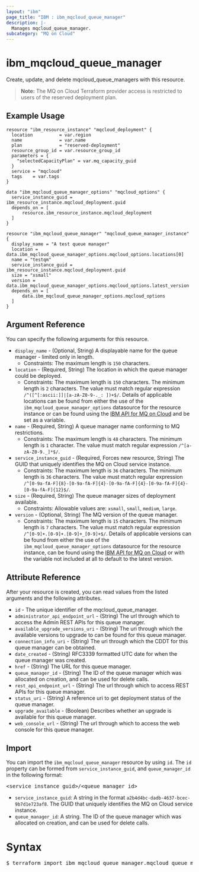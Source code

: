 ```yaml
---
layout: "ibm"
page_title: "IBM : ibm_mqcloud_queue_manager"
description: |-
  Manages mqcloud_queue_manager.
subcategory: "MQ on Cloud"
---
```



# ibm_mqcloud_queue_manager

Create, update, and delete mqcloud_queue_managers with this resource. 

> **Note:** The MQ on Cloud Terraform provider access is restricted to users of the reserved deployment plan.

## Example Usage

```hcl
resource "ibm_resource_instance" "mqcloud_deployment" {
  location          = var.region
  name              = var.name
  plan              = "reserved-deployment"
  resource_group_id = var.resource_group_id
  parameters = {
    "selectedCapacityPlan" = var.mq_capacity_guid
  }
  service = "mqcloud"
  tags    = var.tags
}

data "ibm_mqcloud_queue_manager_options" "mqcloud_options" {
  service_instance_guid = ibm_resource_instance.mqcloud_deployment.guid
  depends_on = [
      resource.ibm_resource_instance.mqcloud_deployment
  ]
}

resource "ibm_mqcloud_queue_manager" "mqcloud_queue_manager_instance" {
  display_name = "A test queue manager"
  location = data.ibm_mqcloud_queue_manager_options.mqcloud_options.locations[0]
  name = "testqm"
  service_instance_guid = ibm_resource_instance.mqcloud_deployment.guid
  size = "xsmall"
  version = data.ibm_mqcloud_queue_manager_options.mqcloud_options.latest_version
  depends_on = [
      data.ibm_mqcloud_queue_manager_options.mqcloud_options
  ]
}
```

## Argument Reference

You can specify the following arguments for this resource.

* `display_name` - (Optional, String) A displayable name for the queue manager - limited only in length.
  * Constraints: The maximum length is `150` characters.
* `location` - (Required, String) The location in which the queue manager could be deployed.
  * Constraints: The maximum length is `150` characters. The minimum length is `2` characters. The value must match regular expression `/^([^[:ascii:]]|[a-zA-Z0-9-._: ])+$/`. Details of applicable locations can be found from either the use of the `ibm_mqcloud_queue_manager_options` datasource for the resource instance or can be found using the [IBM API for MQ on Cloud](https://cloud.ibm.com/apidocs/mq-on-cloud) and be set as a variable.
* `name` - (Required, String) A queue manager name conforming to MQ restrictions.
  * Constraints: The maximum length is `48` characters. The minimum length is `1` character. The value must match regular expression `/^[a-zA-Z0-9._]*$/`.
* `service_instance_guid` - (Required, Forces new resource, String) The GUID that uniquely identifies the MQ on Cloud service instance.
  * Constraints: The maximum length is `36` characters. The minimum length is `36` characters. The value must match regular expression `/^[0-9a-fA-F]{8}-[0-9a-fA-F]{4}-[0-9a-fA-F]{4}-[0-9a-fA-F]{4}-[0-9a-fA-F]{12}$/`.
* `size` - (Required, String) The queue manager sizes of deployment available.
  * Constraints: Allowable values are: `xsmall`, `small`, `medium`, `large`.
* `version` - (Optional, String) The MQ version of the queue manager.
  * Constraints: The maximum length is `15` characters. The minimum length is `7` characters. The value must match regular expression `/^[0-9]+.[0-9]+.[0-9]+_[0-9]+$/`. Details of applicable versions can be found from either the use of the `ibm_mqcloud_queue_manager_options` datasource for the resource instance, can be found using the [IBM API for MQ on Cloud](https://cloud.ibm.com/apidocs/mq-on-cloud) or with the variable not included at all to default to the latest version.

## Attribute Reference

After your resource is created, you can read values from the listed arguments and the following attributes.

* `id` - The unique identifier of the mqcloud_queue_manager.
* `administrator_api_endpoint_url` - (String) The url through which to access the Admin REST APIs for this queue manager.
* `available_upgrade_versions_uri` - (String) The uri through which the available versions to upgrade to can be found for this queue manager.
* `connection_info_uri` - (String) The uri through which the CDDT for this queue manager can be obtained.
* `date_created` - (String) RFC3339 formatted UTC date for when the queue manager was created.
* `href` - (String) The URL for this queue manager.
* `queue_manager_id` - (String) The ID of the queue manager which was allocated on creation, and can be used for delete calls.
* `rest_api_endpoint_url` - (String) The url through which to access REST APIs for this queue manager.
* `status_uri` - (String) A reference uri to get deployment status of the queue manager.
* `upgrade_available` - (Boolean) Describes whether an upgrade is available for this queue manager.
* `web_console_url` - (String) The url through which to access the web console for this queue manager.


## Import

You can import the `ibm_mqcloud_queue_manager` resource by using `id`.
The `id` property can be formed from `service_instance_guid`, and `queue_manager_id` in the following format:

<pre>
&lt;service_instance_guid&gt;/&lt;queue_manager_id&gt;
</pre>
* `service_instance_guid`: A string in the format `a2b4d4bc-dadb-4637-bcec-9b7d1e723af8`. The GUID that uniquely identifies the MQ on Cloud service instance.
* `queue_manager_id`: A string. The ID of the queue manager which was allocated on creation, and can be used for delete calls.

# Syntax
<pre>
$ terraform import ibm_mqcloud_queue_manager.mqcloud_queue_manager &lt;service_instance_guid&gt;/&lt;queue_manager_id&gt;
</pre>
